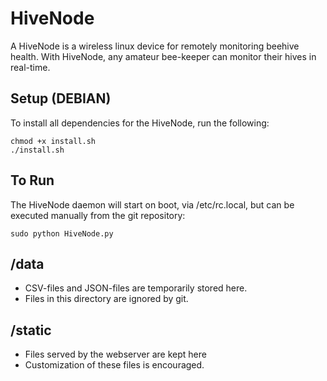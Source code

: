 # HiveNode
A HiveNode is a wireless linux device for remotely monitoring beehive health.
With HiveNode, any amateur bee-keeper can monitor their hives in real-time.

## Setup (DEBIAN)
To install all dependencies for the HiveNode, run the following:

    chmod +x install.sh
    ./install.sh
    
## To Run
The HiveNode daemon will start on boot, via /etc/rc.local, but can be executed
manually from the git repository:

    sudo python HiveNode.py

## /data
* CSV-files and JSON-files are temporarily stored here.
* Files in this directory are ignored by git.

## /static
* Files served by the webserver are kept here
* Customization of these files is encouraged.
    

